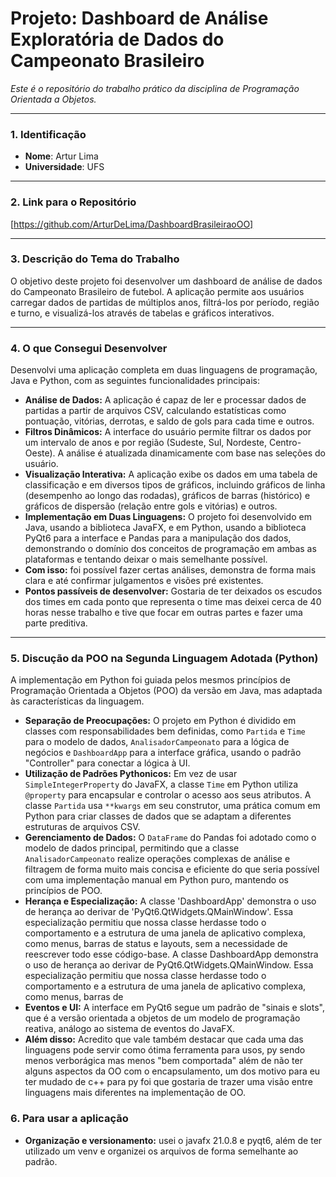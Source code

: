 # Projeto: Dashboard de Análise  Exploratória de Dados do Campeonato Brasileiro
*Este é o repositório do trabalho prático da disciplina de Programação Orientada a Objetos.*

---

### 1. Identificação

* **Nome**: Artur Lima
* **Universidade**: UFS

---

### 2. Link para o Repositório

[https://github.com/ArturDeLima/DashboardBrasileiraoOO]

---

### 3. Descrição do Tema do Trabalho

O objetivo deste projeto foi desenvolver um dashboard de análise de dados do Campeonato Brasileiro de futebol. A aplicação permite aos usuários carregar dados de partidas de múltiplos anos, filtrá-los por período, região e turno, e visualizá-los através de tabelas e gráficos interativos.

---

### 4. O que Consegui Desenvolver

Desenvolvi uma aplicação completa em duas linguagens de programação, Java e Python, com as seguintes funcionalidades principais:

* **Análise de Dados:** A aplicação é capaz de ler e processar dados de partidas a partir de arquivos CSV, calculando estatísticas como pontuação, vitórias, derrotas, e saldo de gols para cada time e outros.
* **Filtros Dinâmicos:** A interface do usuário permite filtrar os dados por um intervalo de anos e por região (Sudeste, Sul, Nordeste, Centro-Oeste). A análise é atualizada dinamicamente com base nas seleções do usuário.
* **Visualização Interativa:** A aplicação exibe os dados em uma tabela de classificação e em diversos tipos de gráficos, incluindo gráficos de linha (desempenho ao longo das rodadas), gráficos de barras (histórico) e gráficos de dispersão (relação entre gols e vitórias) e outros.
* **Implementação em Duas Linguagens:** O projeto foi desenvolvido em Java, usando a biblioteca JavaFX, e em Python, usando a biblioteca PyQt6 para a interface e Pandas para a manipulação dos dados, demonstrando o domínio dos conceitos de programação em ambas as plataformas e tentando deixar o mais semelhante possível.
* **Com isso:** foi possível fazer certas análises, demonstra de forma mais clara e até confirmar julgamentos e visões pré existentes.
* **Pontos passíveis de desenvolver:** Gostaria de ter deixados os escudos dos times em cada ponto que representa o time mas deixei cerca de 40 horas nesse trabalho e tive que focar em outras partes e fazer uma parte preditiva.


---

### 5. Discução da POO na Segunda Linguagem Adotada (Python)

A implementação em Python foi guiada pelos mesmos princípios de Programação Orientada a Objetos (POO) da versão em Java, mas adaptada às características da linguagem.

* **Separação de Preocupações:** O projeto em Python é dividido em classes com responsabilidades bem definidas, como `Partida` e `Time` para o modelo de dados, `AnalisadorCampeonato` para a lógica de negócios e `DashboardApp` para a interface gráfica, usando o padrão "Controller" para conectar a lógica à UI.
* **Utilização de Padrões Pythonicos:** Em vez de usar `SimpleIntegerProperty` do JavaFX, a classe `Time` em Python utiliza `@property` para encapsular e controlar o acesso aos seus atributos. A classe `Partida` usa `**kwargs` em seu construtor, uma prática comum em Python para criar classes de dados que se adaptam a diferentes estruturas de arquivos CSV.
* **Gerenciamento de Dados:** O `DataFrame` do Pandas foi adotado como o modelo de dados principal, permitindo que a classe `AnalisadorCampeonato` realize operações complexas de análise e filtragem de forma muito mais concisa e eficiente do que seria possível com uma implementação manual em Python puro, mantendo os princípios de POO.
* **Herança e Especialização:** A classe 'DashboardApp' demonstra o uso de herança ao derivar de 'PyQt6.QtWidgets.QMainWindow'. Essa especialização permitiu que nossa classe herdasse todo o comportamento e a estrutura de uma janela de aplicativo complexa, como menus, barras de status e layouts, sem a necessidade de reescrever todo esse código-base.
A classe DashboardApp demonstra o uso de herança ao derivar de PyQt6.QtWidgets.QMainWindow. Essa especialização permitiu que nossa classe herdasse todo o comportamento e a estrutura de uma janela de aplicativo complexa, como menus, barras de 
* **Eventos e UI:** A interface em PyQt6 segue um padrão de "sinais e slots", que é a versão orientada a objetos de um modelo de programação reativa, análogo ao sistema de eventos do JavaFX.
* **Além disso:** Acredito que vale também destacar que cada uma das linguagens pode servir como ótima ferramenta para usos, py sendo menos verborágica mas menos "bem comportada" além de não ter alguns aspectos da OO com o encapsulamento, um dos motivo para eu ter mudado de c++ para py foi que gostaria de trazer uma visão entre linguagens mais diferentes na implementação de OO.


### 6. Para usar a aplicação

* **Organização e versionamento:** usei o javafx 21.0.8 e pyqt6, além de ter utilizado um venv e organizei os arquivos de forma semelhante ao padrão.
